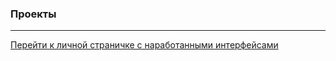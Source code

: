 <h3>Проекты</h3>
<hr>
<a target="_blank" href="http://splincode.github.io/">Перейти к личной страничке с наработанными интерфейсами</a>

